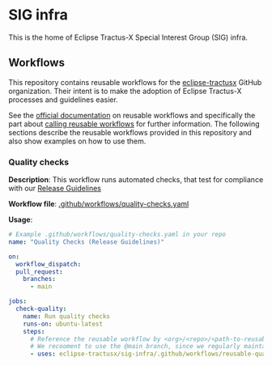 # SIG infra

This is the home of Eclipse Tractus-X Special Interest Group (SIG) infra.

## Workflows

This repository contains reusable workflows for the [eclipse-tractusx](https://github.com/eclipse-tractusx) GitHub
organization. Their intent is to make the adoption of Eclipse Tractus-X processes and guidelines easier.

See the [official documentation](https://docs.github.com/en/actions/using-workflows/reusing-workflows) on reusable workflows and specifically the part about
[calling reusable workflows](https://docs.github.com/en/actions/using-workflows/reusing-workflows#calling-a-reusable-workflow)
for further information. The following sections describe the reusable workflows provided in this repository and also show
examples on how to use them.

### Quality checks

__Description__:    This workflow runs automated checks, that test for compliance with our [Release Guidelines](https://eclipse-tractusx.github.io/docs/release)

__Workflow file__:  [.github/workflows/quality-checks.yaml](.github/workflows/reusable-quality-checks.yaml)

__Usage__:
```yaml
# Example .github/workflows/quality-checks.yaml in your repo
name: "Quality Checks (Release Guidelines)"

on:
  workflow_dispatch:
  pull_request:
    branches:
      - main

jobs:
  check-quality:
    name: Run quality checks
    runs-on: ubuntu-latest
    steps:
      # Reference the reusable workflow by <org>/<repo>/<path-to-reusable-workflow>@revision
      # We recooment to use the @main branch, since we regularly maintain the quality checks (adding new, enhancing existing) 
      - uses: eclipse-tractusx/sig-infra/.github/workflows/reusable-quality-checks.yaml@main
```
